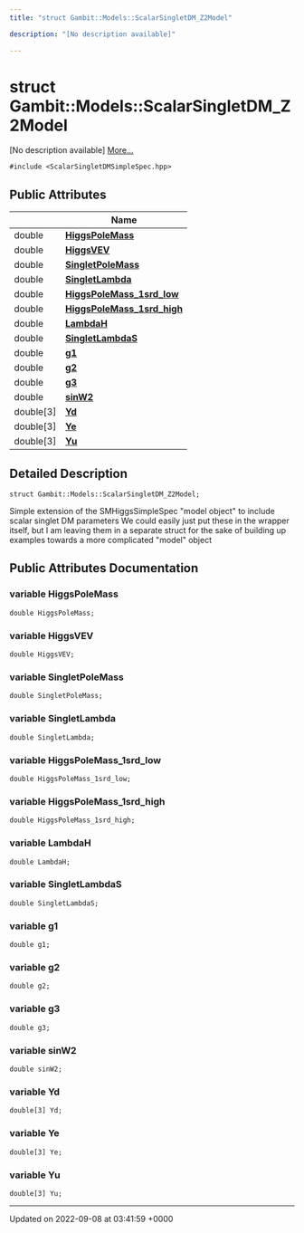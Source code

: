 ```yaml
---
title: "struct Gambit::Models::ScalarSingletDM_Z2Model"

description: "[No description available]"

---
```


# struct Gambit::Models::ScalarSingletDM_Z2Model



[No description available] [More...](#detailed-description)


`#include <ScalarSingletDMSimpleSpec.hpp>`

## Public Attributes

|                | Name           |
| -------------- | -------------- |
| double | **[HiggsPoleMass](/documentation/code/classes/structgambit_1_1models_1_1scalarsingletdm__z2model/#variable-higgspolemass)**  |
| double | **[HiggsVEV](/documentation/code/classes/structgambit_1_1models_1_1scalarsingletdm__z2model/#variable-higgsvev)**  |
| double | **[SingletPoleMass](/documentation/code/classes/structgambit_1_1models_1_1scalarsingletdm__z2model/#variable-singletpolemass)**  |
| double | **[SingletLambda](/documentation/code/classes/structgambit_1_1models_1_1scalarsingletdm__z2model/#variable-singletlambda)**  |
| double | **[HiggsPoleMass_1srd_low](/documentation/code/classes/structgambit_1_1models_1_1scalarsingletdm__z2model/#variable-higgspolemass-1srd-low)**  |
| double | **[HiggsPoleMass_1srd_high](/documentation/code/classes/structgambit_1_1models_1_1scalarsingletdm__z2model/#variable-higgspolemass-1srd-high)**  |
| double | **[LambdaH](/documentation/code/classes/structgambit_1_1models_1_1scalarsingletdm__z2model/#variable-lambdah)**  |
| double | **[SingletLambdaS](/documentation/code/classes/structgambit_1_1models_1_1scalarsingletdm__z2model/#variable-singletlambdas)**  |
| double | **[g1](/documentation/code/classes/structgambit_1_1models_1_1scalarsingletdm__z2model/#variable-g1)**  |
| double | **[g2](/documentation/code/classes/structgambit_1_1models_1_1scalarsingletdm__z2model/#variable-g2)**  |
| double | **[g3](/documentation/code/classes/structgambit_1_1models_1_1scalarsingletdm__z2model/#variable-g3)**  |
| double | **[sinW2](/documentation/code/classes/structgambit_1_1models_1_1scalarsingletdm__z2model/#variable-sinw2)**  |
| double[3] | **[Yd](/documentation/code/classes/structgambit_1_1models_1_1scalarsingletdm__z2model/#variable-yd)**  |
| double[3] | **[Ye](/documentation/code/classes/structgambit_1_1models_1_1scalarsingletdm__z2model/#variable-ye)**  |
| double[3] | **[Yu](/documentation/code/classes/structgambit_1_1models_1_1scalarsingletdm__z2model/#variable-yu)**  |

## Detailed Description

```
struct Gambit::Models::ScalarSingletDM_Z2Model;
```


Simple extension of the SMHiggsSimpleSpec "model object" to include scalar singlet DM parameters We could easily just put these in the wrapper itself, but I am leaving them in a separate struct for the sake of building up examples towards a more complicated "model" object 

## Public Attributes Documentation

### variable HiggsPoleMass

```
double HiggsPoleMass;
```


### variable HiggsVEV

```
double HiggsVEV;
```


### variable SingletPoleMass

```
double SingletPoleMass;
```


### variable SingletLambda

```
double SingletLambda;
```


### variable HiggsPoleMass_1srd_low

```
double HiggsPoleMass_1srd_low;
```


### variable HiggsPoleMass_1srd_high

```
double HiggsPoleMass_1srd_high;
```


### variable LambdaH

```
double LambdaH;
```


### variable SingletLambdaS

```
double SingletLambdaS;
```


### variable g1

```
double g1;
```


### variable g2

```
double g2;
```


### variable g3

```
double g3;
```


### variable sinW2

```
double sinW2;
```


### variable Yd

```
double[3] Yd;
```


### variable Ye

```
double[3] Ye;
```


### variable Yu

```
double[3] Yu;
```


-------------------------------

Updated on 2022-09-08 at 03:41:59 +0000